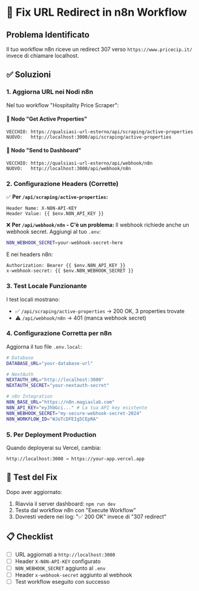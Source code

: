# 🔧 Fix URL Redirect in n8n Workflow

## Problema Identificato
Il tuo workflow n8n riceve un redirect 307 verso `https://www.pricecip.it/` invece di chiamare localhost.

## ✅ Soluzioni

### 1. **Aggiorna URL nei Nodi n8n**

Nel tuo workflow "Hospitality Price Scraper":

#### 🔹 Nodo "Get Active Properties"
```
VECCHIO: https://qualsiasi-url-esterno/api/scraping/active-properties
NUOVO:   http://localhost:3000/api/scraping/active-properties
```

#### 🔹 Nodo "Send to Dashboard"
```
VECCHIO: https://qualsiasi-url-esterno/api/webhook/n8n
NUOVO:   http://localhost:3000/api/webhook/n8n
```

### 2. **Configurazione Headers (Corrette)**

✅ **Per `/api/scraping/active-properties`:**
```
Header Name: X-N8N-API-KEY
Header Value: {{ $env.N8N_API_KEY }}
```

❌ **Per `/api/webhook/n8n` - C'è un problema:**
Il webhook richiede anche un webhook secret. Aggiungi al tuo `.env`:
```bash
N8N_WEBHOOK_SECRET=your-webhook-secret-here
```

E nei headers n8n:
```
Authorization: Bearer {{ $env.N8N_API_KEY }}
x-webhook-secret: {{ $env.N8N_WEBHOOK_SECRET }}
```

### 3. **Test Locale Funzionante**

I test locali mostrano:
- ✅ `/api/scraping/active-properties` → 200 OK, 3 properties trovate
- ⚠️ `/api/webhook/n8n` → 401 (manca webhook secret)

### 4. **Configurazione Corretta per n8n**

Aggiorna il tuo file `.env.local`:
```bash
# Database
DATABASE_URL="your-database-url"

# NextAuth
NEXTAUTH_URL="http://localhost:3000"
NEXTAUTH_SECRET="your-nextauth-secret"

# n8n Integration
N8N_BASE_URL="https://n8n.magiaslab.com"
N8N_API_KEY="eyJhbGci..." # La tua API key esistente
N8N_WEBHOOK_SECRET="my-secure-webhook-secret-2024"
N8N_WORKFLOW_ID="WJoTcDFEIg5CEpRA"
```

### 5. **Per Deployment Production**

Quando deployerai su Vercel, cambia:
```
http://localhost:3000 → https://your-app.vercel.app
```

## 🧪 Test del Fix

Dopo aver aggiornato:
1. Riavvia il server dashboard: `npm run dev`
2. Testa dal workflow n8n con "Execute Workflow"
3. Dovresti vedere nei log: "✅ 200 OK" invece di "307 redirect"

## 📋 Checklist

- [ ] URL aggiornati a `http://localhost:3000`
- [ ] Header `X-N8N-API-KEY` configurato
- [ ] `N8N_WEBHOOK_SECRET` aggiunto al `.env`
- [ ] Header `x-webhook-secret` aggiunto al webhook
- [ ] Test workflow eseguito con successo